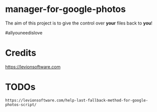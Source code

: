# manager-for-google-photos

The aim of this project is to give the control over **your** files back to **you**!

#allyouneedislove

# Credits

https://levionsoftware.com

# TODOs
`https://levionsoftware.com/help-last-fallback-method-for-google-photos-script/`
